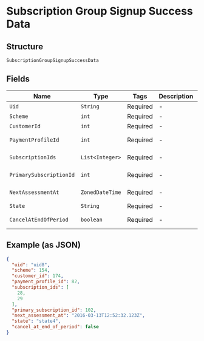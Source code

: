 
# Subscription Group Signup Success Data

## Structure

`SubscriptionGroupSignupSuccessData`

## Fields

| Name | Type | Tags | Description | Getter | Setter |
|  --- | --- | --- | --- | --- | --- |
| `Uid` | `String` | Required | - | String getUid() | setUid(String uid) |
| `Scheme` | `int` | Required | - | int getScheme() | setScheme(int scheme) |
| `CustomerId` | `int` | Required | - | int getCustomerId() | setCustomerId(int customerId) |
| `PaymentProfileId` | `int` | Required | - | int getPaymentProfileId() | setPaymentProfileId(int paymentProfileId) |
| `SubscriptionIds` | `List<Integer>` | Required | - | List<Integer> getSubscriptionIds() | setSubscriptionIds(List<Integer> subscriptionIds) |
| `PrimarySubscriptionId` | `int` | Required | - | int getPrimarySubscriptionId() | setPrimarySubscriptionId(int primarySubscriptionId) |
| `NextAssessmentAt` | `ZonedDateTime` | Required | - | ZonedDateTime getNextAssessmentAt() | setNextAssessmentAt(ZonedDateTime nextAssessmentAt) |
| `State` | `String` | Required | - | String getState() | setState(String state) |
| `CancelAtEndOfPeriod` | `boolean` | Required | - | boolean getCancelAtEndOfPeriod() | setCancelAtEndOfPeriod(boolean cancelAtEndOfPeriod) |

## Example (as JSON)

```json
{
  "uid": "uid8",
  "scheme": 154,
  "customer_id": 174,
  "payment_profile_id": 82,
  "subscription_ids": [
    28,
    29
  ],
  "primary_subscription_id": 102,
  "next_assessment_at": "2016-03-13T12:52:32.123Z",
  "state": "state4",
  "cancel_at_end_of_period": false
}
```

